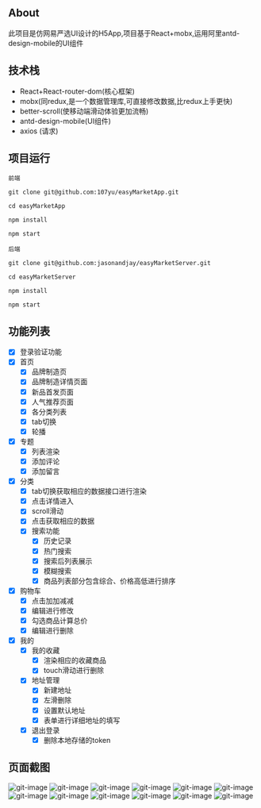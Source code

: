 ## About
此项目是仿网易严选UI设计的H5App,项目基于React+mobx,运用阿里antd-design-mobile的UI组件

## 技术栈
- React+React-router-dom(核心框架)
- mobx(同redux,是一个数据管理库,可直接修改数据,比redux上手更快)
- better-scroll(使移动端滑动体验更加流畅)
- antd-design-mobile(UI组件)
- axios (请求)

## 项目运行

```
前端

git clone git@github.com:107yu/easyMarketApp.git

cd easyMarketApp

npm install

npm start

后端

git clone git@github.com:jasonandjay/easyMarketServer.git

cd easyMarketServer

npm install

npm start

```
## 功能列表

- [x] 登录验证功能
- [x] 首页
    - [x] 品牌制造页
    - [x] 品牌制造详情页面
    - [x] 新品首发页面
    - [x] 人气推荐页面
    - [x] 各分类列表
    - [x] tab切换
    - [x] 轮播
- [x] 专题
     - [x] 列表渲染
     - [x] 添加评论
     - [x] 添加留言
- [x] 分类
    - [x] tab切换获取相应的数据接口进行渲染
    - [x] 点击详情进入
    - [x] scroll滑动
    - [x] 点击获取相应的数据
    - [x] 搜索功能
        - [x] 历史记录
        - [x] 热门搜索
        - [x] 搜索后列表展示
        - [x] 模糊搜索
        - [x] 商品列表部分包含综合、价格高低进行排序
- [x] 购物车
    - [x] 点击加加减减
    - [x] 编辑进行修改
    - [x] 勾选商品计算总价
    - [x] 编辑进行删除
- [x] 我的
    - [x] 我的收藏
        - [x] 渲染相应的收藏商品
        - [x] touch滑动进行删除
    - [x] 地址管理
        - [x] 新建地址
        - [x] 左滑删除
        - [x] 设置默认地址
        - [x] 表单进行详细地址的填写
    - [x] 退出登录
        - [x] 删除本地存储的token
## 页面截图
![git-image](git-image/1.png)
![git-image](git-image/2.png)
![git-image](git-image/3.png)
![git-image](git-image/4.png)
![git-image](git-image/5.png)
![git-image](git-image/6.png)
![git-image](git-image/7.png)
![git-image](git-image/8.png)
![git-image](git-image/9.png)
![git-image](git-image/10.png)
![git-image](git-image/11.png)
![git-image](git-image/12.png)




